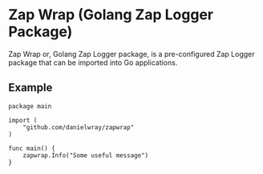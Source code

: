 # Zap Wrap (Golang Zap Logger Package)

Zap Wrap or, Golang Zap Logger package, is a pre-configured Zap Logger package that can be imported into Go applications.

## Example

```golang
package main

import (
    "github.com/danielwray/zapwrap"
)

func main() {
    zapwrap.Info("Some useful message")
}
```